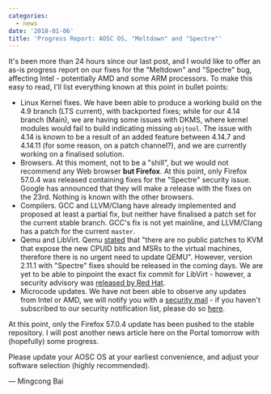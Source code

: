 ```yaml
---
categories:
  - news
date: '2018-01-06'
title: 'Progress Report: AOSC OS, "Meltdown" and "Spectre"'
---
```



It's been more than 24 hours since our last post, and I would like to offer an as-is progress report on our fixes for the "Meltdown" and "Spectre" bug, affecting Intel - potentially AMD and some ARM processors. To make this easy to read, I'll list everything known at this point in bullet points:

- Linux Kernel fixes. We have been able to produce a working build on the 4.9 branch (LTS current), with backported fixes; while for our 4.14 branch (Main), we are having some issues with DKMS, where kernel modules would fail to build indicating missing `objtool`. The issue with 4.14 is known to be a result of an added feature between 4.14.7 and 4.14.11 (for some reason, on a patch channel?), and we are currently working on a finalised solution.
- Browsers. At this moment, not to be a "shill", but we would not recommend any Web browser **but Firefox**. At this point, only Firefox 57.0.4 was released containing fixes for the "Spectre" security issue. Google has announced that they will make a release with the fixes on the 23rd. Nothing is known with the other browsers.
- Compilers. GCC and LLVM/Clang have already implemented and proposed at least a partial fix, but neither have finalised a patch set for the current stable branch. GCC's fix is not yet mainline, and LLVM/Clang has a patch for the current `master`.
- Qemu and LibVirt. Qemu [stated](https://www.qemu.org/2018/01/04/spectre/) that "there are no public patches to KVM that expose the new CPUID bits and MSRs to the virtual machines, therefore there is no urgent need to update QEMU". However, version 2.11.1 with "Spectre" fixes should be released in the coming days. We are yet to be able to pinpoint the exact fix commit for LibVirt - however, a security advisory was [released by Red Hat](https://access.redhat.com/errata/RHSA-2018:0029).
- Microcode updates. We have not been able to observe any updates from Intel or AMD, we will notify you with a [security mail](mailto:security@lists.aosc.io) - if you haven't subscribed to our security notification list, please do so [here](https://lists.aosc.io/sympa/info/security).

At this point, only the Firefox 57.0.4 update has been pushed to the stable repository. I will post another news article here on the Portal tomorrow with (hopefully) some progress.

Please update your AOSC OS at your earliest convenience, and adjust your software selection (highly recommended).

— Mingcong Bai